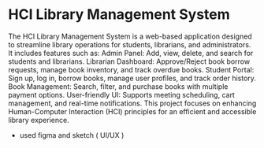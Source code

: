 # HCI Library Management System

The HCI Library Management System is a web-based application designed to streamline library operations for students, librarians, and administrators. It includes features such as:
Admin Panel: Add, view, delete, and search for students and librarians.
Librarian Dashboard: Approve/Reject book borrow requests, manage book inventory, and track overdue books.
Student Portal: Sign up, log in, borrow books, manage user profiles, and track order history.
Book Management: Search, filter, and purchase books with multiple payment options.
User-friendly UI: Supports meeting scheduling, cart management, and real-time notifications.
This project focuses on enhancing Human-Computer Interaction (HCI) principles for an efficient and accessible library experience.

-  used figma and sketch ( UI/UX )
